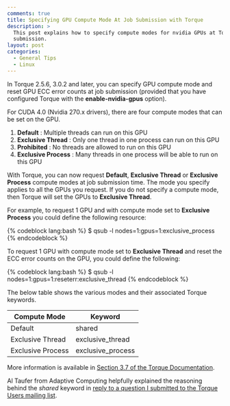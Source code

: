 ```yaml
---
comments: true
title: Specifying GPU Compute Mode At Job Submission with Torque
description: >
  This post explains how to specify compute modes for nvidia GPUs at Torque job
  submission.
layout: post
categories:
  - General Tips
  - Linux
---
```

In Torque 2.5.6, 3.0.2 and later, you can specify GPU compute mode and reset GPU ECC error counts at job submission 
(provided that you have configured Torque with the **enable-nvidia-gpus** option).

For CUDA 4.0 (Nvidia 270.x drivers), there are four compute modes that can be set on the GPU.

1.  **Default** : Multiple threads can run on this GPU
2.  **Exclusive Thread** : Only one thread in one process can run on this GPU
3.  **Prohibited** : No threads are allowed to run on this GPU
4.  **Exclusive Process** : Many threads in one process will be able to run on this GPU

With Torque, you can now request **Default**, **Exclusive Thread** or **Exclusive Process** compute modes at job
submission time. The mode you specify applies to all the GPUs you request. If you do not specify a compute mode,
then Torque will set the GPUs to **Exclusive Thread**.

For example, to request 1 GPU and with compute mode set to **Exclusive Process** you could define the following resource:

{% codeblock lang:bash %}
$ qsub -l nodes=1:gpus=1:exclusive_process
{% endcodeblock %}

To request 1 GPU with compute mode set to **Exclusive Thread** and reset the ECC error counts on the GPU, you could define the following:

{% codeblock lang:bash %}
$ qsub -l nodes=1:gpus=1:reseterr:exclusive_thread
{% endcodeblock %}

The below table shows the various modes and their associated Torque keywords.

| Compute Mode      | Keyword           
| ------------      | -------           
| Default           | shared            
| Exclusive Thread  | exclusive_thread  
| Exclusive Process | exclusive_process 

More information is available in [Section 3.7 of the Torque Documentation][1].

Al Taufer from Adaptive Computing helpfully explained the reasoning behind the *shared* keyword in [reply to a question I submitted to the Torque Users mailing list][2].

 [1]: http://www.adaptivecomputing.com/resources/docs/torque/3.7schedulinggpus.php
 [2]: http://www.supercluster.org/pipermail/torqueusers/2011-June/013079.html

